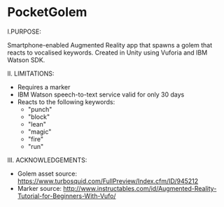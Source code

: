 # PocketGolem

I.PURPOSE:

Smartphone-enabled Augmented Reality app that spawns a golem that reacts to vocalised keywords. Created in Unity using Vuforia and IBM Watson SDK.

II. LIMITATIONS:
- Requires a marker
- IBM Watson speech-to-text service valid for only 30 days
- Reacts to the following keywords:
  - "punch"
  - "block"
  - "lean"
  - "magic"
  - "fire"
  - "run"
  
III. ACKNOWLEDGEMENTS:
- Golem asset source: https://www.turbosquid.com/FullPreview/Index.cfm/ID/945212
- Marker source: http://www.instructables.com/id/Augmented-Reality-Tutorial-for-Beginners-With-Vufo/
